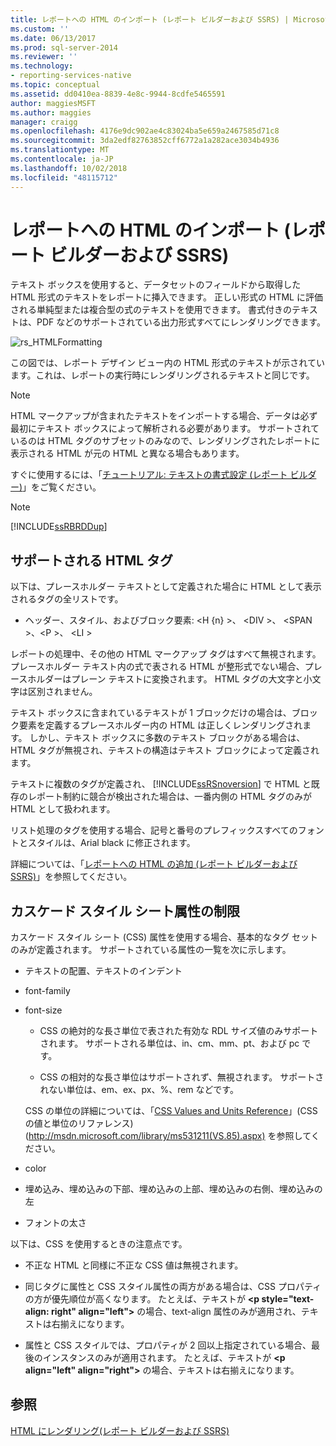 ```yaml
---
title: レポートへの HTML のインポート (レポート ビルダーおよび SSRS) | Microsoft Docs
ms.custom: ''
ms.date: 06/13/2017
ms.prod: sql-server-2014
ms.reviewer: ''
ms.technology:
- reporting-services-native
ms.topic: conceptual
ms.assetid: dd0410ea-8839-4e8c-9944-8cdfe5465591
author: maggiesMSFT
ms.author: maggies
manager: craigg
ms.openlocfilehash: 4176e9dc902ae4c83024ba5e659a2467585d71c8
ms.sourcegitcommit: 3da2edf82763852cff6772a1a282ace3034b4936
ms.translationtype: MT
ms.contentlocale: ja-JP
ms.lasthandoff: 10/02/2018
ms.locfileid: "48115712"
---
```

# <a name="importing-html-into-a-report-report-builder-and-ssrs"></a>レポートへの HTML のインポート (レポート ビルダーおよび SSRS)
  テキスト ボックスを使用すると、データセットのフィールドから取得した HTML 形式のテキストをレポートに挿入できます。 正しい形式の HTML に評価される単純型または複合型の式のテキストを使用できます。 書式付きのテキストは、PDF などのサポートされている出力形式すべてにレンダリングできます。  
  
 ![rs_HTMLFormatting](../media/rs-htmlformatting.gif "rs_HTMLFormatting")  
  
 この図では、レポート デザイン ビュー内の HTML 形式のテキストが示されています。これは、レポートの実行時にレンダリングされるテキストと同じです。  
  
> [!NOTE]  
>  HTML マークアップが含まれたテキストをインポートする場合、データは必ず最初にテキスト ボックスによって解析される必要があります。 サポートされているのは HTML タグのサブセットのみなので、レンダリングされたレポートに表示される HTML が元の HTML と異なる場合もあります。  
  
 すぐに使用するには、「[チュートリアル: テキストの書式設定 &#40;レポート ビルダー&#41;](../tutorial-format-text-report-builder.md)」をご覧ください。  
  
> [!NOTE]  
>  [!INCLUDE[ssRBRDDup](../../includes/ssrbrddup-md.md)]  
  
## <a name="supported-html-tags"></a>サポートされる HTML タグ  
 以下は、プレースホルダー テキストとして定義された場合に HTML として表示されるタグの全リストです。  
  
-   ヘッダー、スタイル、およびブロック要素: \<H {n} >、 \<DIV >、 \<SPAN >、\<P >、 \<LI >  
  
 レポートの処理中、その他の HTML マークアップ タグはすべて無視されます。 プレースホルダー テキスト内の式で表される HTML が整形式でない場合、プレースホルダーはプレーン テキストに変換されます。 HTML タグの大文字と小文字は区別されません。  
  
 テキスト ボックスに含まれているテキストが 1 ブロックだけの場合は、ブロック要素を定義するプレースホルダー内の HTML は正しくレンダリングされます。 しかし、テキスト ボックスに多数のテキスト ブロックがある場合は、HTML タグが無視され、テキストの構造はテキスト ブロックによって定義されます。  
  
 テキストに複数のタグが定義され、 [!INCLUDE[ssRSnoversion](../../includes/ssrsnoversion-md.md)] で HTML と既存のレポート制約に競合が検出された場合は、一番内側の HTML タグのみが HTML として扱われます。  
  
 リスト処理のタグを使用する場合、記号と番号のプレフィックスすべてのフォントとスタイルは、Arial black に修正されます。  
  
 詳細については、「[レポートへの HTML の追加 &#40;レポート ビルダーおよび SSRS&#41;](add-html-into-a-report-report-builder-and-ssrs.md)」を参照してください。  
  
## <a name="limitations-of-cascading-style-sheet-attributes"></a>カスケード スタイル シート属性の制限  
 カスケード スタイル シート (CSS) 属性を使用する場合、基本的なタグ セットのみが定義されます。 サポートされている属性の一覧を次に示します。  
  
-   テキストの配置、テキストのインデント  
  
-   font-family  
  
-   font-size  
  
    -   CSS の絶対的な長さ単位で表された有効な RDL サイズ値のみサポートされます。 サポートされる単位は、in、cm、mm、pt、および pc です。  
  
    -   CSS の相対的な長さ単位はサポートされず、無視されます。 サポートされない単位は、em、ex、px、%、rem などです。  
  
     CSS の単位の詳細については、「[CSS Values and Units Reference](http://msdn.microsoft.com/en-us/library/ms531211\(VS.85\).aspx)」(CSS の値と単位のリファレンス) (http://msdn.microsoft.com/library/ms531211(VS.85).aspx) を参照してください。  
  
-   color  
  
-   埋め込み、埋め込みの下部、埋め込みの上部、埋め込みの右側、埋め込みの左  
  
-   フォントの太さ  
  
 以下は、CSS を使用するときの注意点です。  
  
-   不正な HTML と同様に不正な CSS 値は無視されます。  
  
-   同じタグに属性と CSS スタイル属性の両方がある場合は、CSS プロパティの方が優先順位が高くなります。 たとえば、テキストが **\<p style="text-align: right" align="left">** の場合、text-align 属性のみが適用され、テキストは右揃えになります。  
  
-   属性と CSS スタイルでは、プロパティが 2 回以上指定されている場合、最後のインスタンスのみが適用されます。 たとえば、テキストが **\<p align="left" align="right">** の場合、テキストは右揃えになります。  
  
## <a name="see-also"></a>参照  
 [HTML にレンダリング&#40;レポート ビルダーおよび SSRS&#41;](../report-builder/rendering-to-html-report-builder-and-ssrs.md)  
  
  
